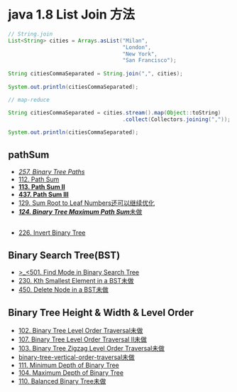 

# java 1.8 List Join 方法

```java
// String.join
List<String> cities = Arrays.asList("Milan", 
                                    "London", 
                                    "New York", 
                                    "San Francisco");
		
String citiesCommaSeparated = String.join(",", cities);
 
System.out.println(citiesCommaSeparated);

// map-reduce

String citiesCommaSeparated = cities.stream().map(Object::toString)
                                    .collect(Collectors.joining(","));
 
System.out.println(citiesCommaSeparated);
```


## pathSum
 - [*257. Binary Tree Paths*](https://leetcode.com/problems/binary-tree-paths/?tab=Description)
 - [112. Path Sum](https://leetcode.com/problems/path-sum/?tab=Description)
 - [**113. Path Sum II**](https://leetcode.com/problems/path-sum-ii/?tab=Description)
 - [**437. Path Sum III**](https://leetcode.com/problems/path-sum-iii/?tab=Description)
 - [129. Sum Root to Leaf Numbers还可以继续优化](https://leetcode.com/problems/sum-root-to-leaf-numbers/?tab=Description)
 - [***124. Binary Tree Maximum Path Sum***未做](https://leetcode.com/problems/binary-tree-maximum-path-sum/?tab=Description)
 
## 
 - [226. Invert Binary Tree](https://leetcode.com/problems/invert-binary-tree/?tab=Description)
 
## Binary Search Tree(BST)
 - [>_<501. Find Mode in Binary Search Tree](https://leetcode.com/problems/find-mode-in-binary-search-tree/?tab=Solutions)
 - [230. Kth Smallest Element in a BST未做](https://leetcode.com/problems/kth-smallest-element-in-a-bst/?tab=Description)
 - [450. Delete Node in a BST未做](https://leetcode.com/problems/delete-node-in-a-bst/?tab=Description)
 
## Binary Tree Height & Width & Level Order
 - [102. Binary Tree Level Order Traversal未做](https://leetcode.com/problems/binary-tree-level-order-traversal/?tab=Description)
 - [107. Binary Tree Level Order Traversal II未做](https://leetcode.com/problems/binary-tree-level-order-traversal-ii/?tab=Description)
 - [103. Binary Tree Zigzag Level Order Traversal未做](https://leetcode.com/problems/binary-tree-zigzag-level-order-traversal/?tab=Description)
 - [binary-tree-vertical-order-traversal未做](https://leetcode.com/problems/binary-tree-vertical-order-traversal/)
 - [111. Minimum Depth of Binary Tree](https://leetcode.com/problems/minimum-depth-of-binary-tree/?tab=Description)
 - [104. Maximum Depth of Binary Tree](https://leetcode.com/problems/maximum-depth-of-binary-tree/?tab=Description)
 - [110. Balanced Binary Tree未做](https://leetcode.com/problems/balanced-binary-tree/?tab=Description)
